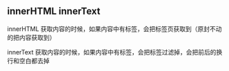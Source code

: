 ## innerHTML    innerText

innerHTML 获取内容的时候，如果内容中有标签，会把标签页获取到（原封不动的把内容获取到）

innerText 获取内容的时候，如果内容中有标签，会把标签过滤掉，会把前后的换行和空白都去掉
